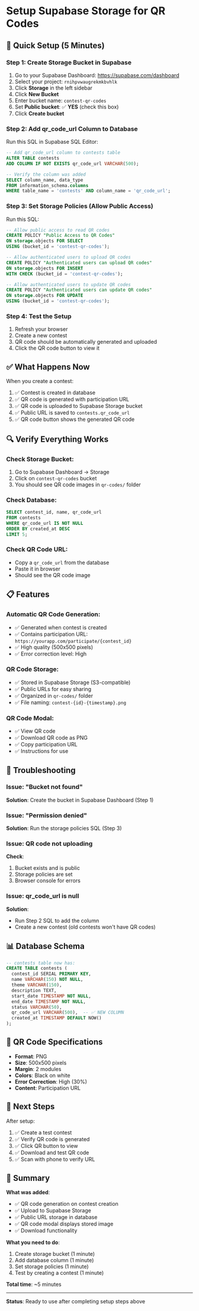 # Setup Supabase Storage for QR Codes

## 🎯 Quick Setup (5 Minutes)

### Step 1: Create Storage Bucket in Supabase

1. Go to your Supabase Dashboard: https://supabase.com/dashboard
2. Select your project: `rnihpvwaugrekmkbvhlk`
3. Click **Storage** in the left sidebar
4. Click **New Bucket**
5. Enter bucket name: `contest-qr-codes`
6. Set **Public bucket**: ✅ **YES** (check this box)
7. Click **Create bucket**

### Step 2: Add qr_code_url Column to Database

Run this SQL in Supabase SQL Editor:

```sql
-- Add qr_code_url column to contests table
ALTER TABLE contests 
ADD COLUMN IF NOT EXISTS qr_code_url VARCHAR(500);

-- Verify the column was added
SELECT column_name, data_type 
FROM information_schema.columns 
WHERE table_name = 'contests' AND column_name = 'qr_code_url';
```

### Step 3: Set Storage Policies (Allow Public Access)

Run this SQL:

```sql
-- Allow public access to read QR codes
CREATE POLICY "Public Access to QR Codes"
ON storage.objects FOR SELECT
USING (bucket_id = 'contest-qr-codes');

-- Allow authenticated users to upload QR codes
CREATE POLICY "Authenticated users can upload QR codes"
ON storage.objects FOR INSERT
WITH CHECK (bucket_id = 'contest-qr-codes');

-- Allow authenticated users to update QR codes
CREATE POLICY "Authenticated users can update QR codes"
ON storage.objects FOR UPDATE
USING (bucket_id = 'contest-qr-codes');
```

### Step 4: Test the Setup

1. Refresh your browser
2. Create a new contest
3. QR code should be automatically generated and uploaded
4. Click the QR code button to view it

## ✅ What Happens Now

When you create a contest:
1. ✅ Contest is created in database
2. ✅ QR code is generated with participation URL
3. ✅ QR code is uploaded to Supabase Storage bucket
4. ✅ Public URL is saved to `contests.qr_code_url`
5. ✅ QR code button shows the generated QR code

## 🔍 Verify Everything Works

### Check Storage Bucket:
1. Go to Supabase Dashboard → Storage
2. Click on `contest-qr-codes` bucket
3. You should see QR code images in `qr-codes/` folder

### Check Database:
```sql
SELECT contest_id, name, qr_code_url 
FROM contests 
WHERE qr_code_url IS NOT NULL
ORDER BY created_at DESC
LIMIT 5;
```

### Check QR Code URL:
- Copy a `qr_code_url` from the database
- Paste it in browser
- Should see the QR code image

## 📋 Features

### Automatic QR Code Generation:
- ✅ Generated when contest is created
- ✅ Contains participation URL: `https://yourapp.com/participate/{contest_id}`
- ✅ High quality (500x500 pixels)
- ✅ Error correction level: High

### QR Code Storage:
- ✅ Stored in Supabase Storage (S3-compatible)
- ✅ Public URLs for easy sharing
- ✅ Organized in `qr-codes/` folder
- ✅ File naming: `contest-{id}-{timestamp}.png`

### QR Code Modal:
- ✅ View QR code
- ✅ Download QR code as PNG
- ✅ Copy participation URL
- ✅ Instructions for use

## 🔧 Troubleshooting

### Issue: "Bucket not found"
**Solution**: Create the bucket in Supabase Dashboard (Step 1)

### Issue: "Permission denied"
**Solution**: Run the storage policies SQL (Step 3)

### Issue: QR code not uploading
**Check**:
1. Bucket exists and is public
2. Storage policies are set
3. Browser console for errors

### Issue: qr_code_url is null
**Solution**: 
- Run Step 2 SQL to add the column
- Create a new contest (old contests won't have QR codes)

## 📊 Database Schema

```sql
-- contests table now has:
CREATE TABLE contests (
  contest_id SERIAL PRIMARY KEY,
  name VARCHAR(150) NOT NULL,
  theme VARCHAR(150),
  description TEXT,
  start_date TIMESTAMP NOT NULL,
  end_date TIMESTAMP NOT NULL,
  status VARCHAR(50),
  qr_code_url VARCHAR(500),  -- ✅ NEW COLUMN
  created_at TIMESTAMP DEFAULT NOW()
);
```

## 🎨 QR Code Specifications

- **Format**: PNG
- **Size**: 500x500 pixels
- **Margin**: 2 modules
- **Colors**: Black on white
- **Error Correction**: High (30%)
- **Content**: Participation URL

## 🚀 Next Steps

After setup:
1. ✅ Create a test contest
2. ✅ Verify QR code is generated
3. ✅ Click QR button to view
4. ✅ Download and test QR code
5. ✅ Scan with phone to verify URL

## 📝 Summary

**What was added**:
- ✅ QR code generation on contest creation
- ✅ Upload to Supabase Storage
- ✅ Public URL storage in database
- ✅ QR code modal displays stored image
- ✅ Download functionality

**What you need to do**:
1. Create storage bucket (1 minute)
2. Add database column (1 minute)
3. Set storage policies (1 minute)
4. Test by creating a contest (1 minute)

**Total time**: ~5 minutes

---
**Status**: Ready to use after completing setup steps above

